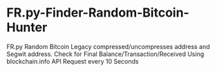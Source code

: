 # FR.py-Finder-Random-Bitcoin-Hunter
FR.py Random Bitcoin Legacy compressed/uncompresses address and Segwit address. Check for Final Balance/Transaction/Received Using blockchain.info API Request every 10 Seconds
